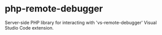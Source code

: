 # php-remote-debugger
Server-side PHP library for interacting with 'vs-remote-debugger' Visual Studio Code extension.
